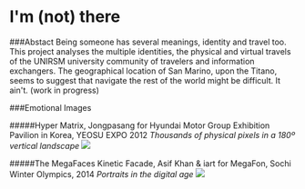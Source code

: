 # I'm (not) there

###Abstact
Being someone has several meanings, identity and travel too. This project analyses the multiple identities, the physical and virtual travels of the UNIRSM university community of travelers and information exchangers. The geographical location of San Marino, upon the Titano, seems to suggest that navigate the rest of the world might be difficult. It ain't. (work in progress)

###Emotional Images

#####Hyper Matrix, Jongpasang for Hyundai Motor Group Exhibition Pavilion in Korea,  YEOSU EXPO 2012
_Thousands of physical pixels in a 180º vertical landscape_
![](http://www.e-architect.co.uk/images/jpgs/korea/hyundai-pavilion-yeosu-u160913-s11.jpg)


#####The MegaFaces Kinetic Facade, Asif Khan & iart for MegaFon, Sochi Winter Olympics, 2014
_Portraits in the digital age_
![](https://camo.githubusercontent.com/58dfd29fd0e3cf683529503908b63be6c1eff7eb/687474703a2f2f7777772e617369662d6b68616e2e636f6d2f776f726470726573732f77702d636f6e74656e742f75706c6f6164732f323031332f30342f417369664b68616e5f4d65676166616365735f53636f74744561746f6e2d37363578313238302e6a7067)

